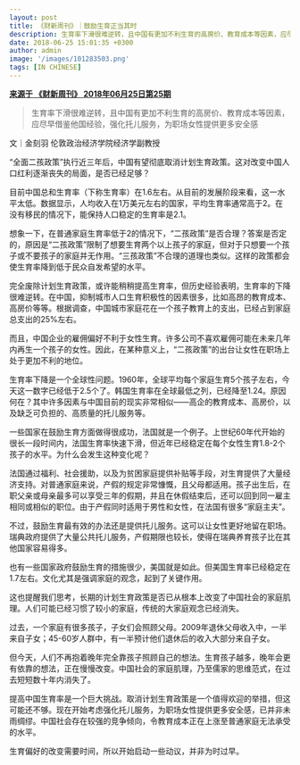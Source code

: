 ```yaml
---
layout: post
title: 《财新周刊》｜鼓励生育正当其时
description: 生育率下滑很难逆转，且中国有更加不利生育的高房价、教育成本等因素，应尽早借鉴他国经验，强化托儿服务，为职场女性提供更多安全感
date: 2018-06-25 15:01:35 +0300
author: admin
image: '/images/101283503.png'
tags: [IN CHINESE]
---
```

<a href="/pdf/feather.pdf" target="_blank"><strong>​​来源于 《财新周刊》 2018年06月25日第25期</strong></a>

> 生育率下滑很难逆转，且中国有更加不利生育的高房价、教育成本等因素，应尽早借鉴他国经验，强化托儿服务，为职场女性提供更多安全感

文｜金刻羽
伦敦政治经济学院经济学副教授

“全面二孩政策”执行近三年后，中国有望彻底取消计划生育政策。这对改变中国人口红利逐渐丧失的局面，是否已经足够？

目前中国总和生育率（下称生育率）在1.6左右。从目前的发展阶段来看，这一水平太低。数据显示，人均收入在1万美元左右的国家，平均生育率通常高于2。在没有移民的情况下，能保持人口稳定的生育率是2.1。

想象一下，在普通家庭生育率低于2的情况下，“二孩政策”是否合理？答案是否定的，原因是“二孩政策”限制了想要生育两个以上孩子的家庭，但对于只想要一个孩子或不要孩子的家庭并无作用。“三孩政策”不合理的道理也类似。这样的政策都会使生育率降到低于民众自发希望的水平。

完全废除计划生育政策，或许能稍稍提高生育率，但历史经验表明，生育率的下降很难逆转。在中国，抑制城市人口生育积极性的因素很多，比如高昂的教育成本、高房价等等。根据调查，中国城市家庭花在一个孩子教育上的支出，已经占到家庭总支出的25%左右。

而且，中国企业的雇佣偏好不利于女性生育。许多公司不喜欢雇佣可能在未来几年内再生一个孩子的女性。因此，在某种意义上，“二孩政策”的出台让女性在职场上处于更加不利的地位。

生育率下降是一个全球性问题。1960年，全球平均每个家庭生育5个孩子左右，今天这一数字已经低于2.5个了。韩国生育率在全球最低之列，已经降至1.24。原因何在？其中许多因素与中国目前的现实非常相似——高企的教育成本、高房价，以及缺乏可负担的、高质量的托儿服务等。

一些国家在鼓励生育方面做得很成功，法国就是一个例子。上世纪60年代开始的很长一段时间内，法国生育率快速下滑，但近年已经稳定在每个女性生育1.8-2个孩子的水平。为什么会发生这种变化呢？

法国通过福利、社会援助，以及为贫困家庭提供补贴等手段，对生育提供了大量经济支持。对普通家庭来说，产假的规定非常慷慨，且父母都适用。孩子出生后，在职父亲或母亲最多可以享受三年的假期，并且在休假结束后，还可以回到同一雇主相同或相似的职位。由于产假同时适用于男性和女性，在法国有很多“家庭主夫”。

不过，鼓励生育最有效的办法还是提供托儿服务。这可以让女性更好地留在职场。瑞典政府提供了大量公共托儿服务，产假期限也较长，使得在瑞典养育孩子比在其他国家容易得多。

也有一些国家政府鼓励生育的措施很少，美国就是如此。但美国生育率已经稳定在1.7左右。文化尤其是强调家庭的观念，起到了关键作用。

这也提醒我们思考，长期的计划生育政策是否已从根本上改变了中国社会的家庭肌理。人们可能已经习惯了较小的家庭，传统的大家庭观念已经消失。

过去，一个家庭有很多孩子，子女们会照顾父母。2009年退休父母收入中，一半来自子女；45-60岁人群中，有一半预计他们退休后的收入大部分来自子女。

但今天，人们不再抱着晚年完全靠孩子照顾自己的想法。生育孩子越多，晚年会更有依靠的想法，正在慢慢改变。中国社会的家庭肌理，乃至儒家的思维范式，在过去短短数十年内消失了。

提高中国生育率是一个巨大挑战。取消计划生育政策是一个值得欢迎的举措，但这可能还不够。现在开始考虑强化托儿服务，为职场女性提供更多安全感，已并非未雨绸缪。中国社会存在较强的竞争倾向，令教育成本正在上涨至普通家庭无法承受的水平。

生育偏好的改变需要时间，所以开始启动一些动议，并非为时过早。
